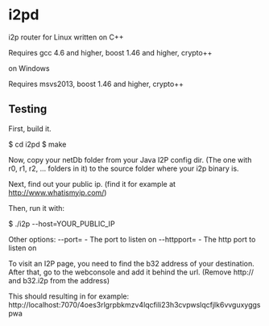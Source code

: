 i2pd
====

i2p router for Linux written on C++

Requires gcc 4.6 and higher, boost 1.46 and higher, crypto++

on Windows

Requires msvs2013, boost 1.46 and higher, crypto++


Testing
-------

First, build it.

$ cd i2pd
$ make

Now, copy your netDb folder from your Java I2P config dir. (The one with r0, r1, r2, ... folders in it) to the source folder where your i2p binary is.

Next, find out your public ip. (find it for example at http://www.whatismyip.com/)

Then, run it with:

$ ./i2p --host=YOUR_PUBLIC_IP


Other options:
--port=				- The port to listen on
--httpport=			- The http port to listen on


To visit an I2P page, you need to find the b32 address of your destination.
After that, go to the webconsole and add it behind the url. (Remove http:// and b32.i2p from the address)

This should resulting in for example:
http://localhost:7070/4oes3rlgrpbkmzv4lqcfili23h3cvpwslqcfjlk6vvguxyggspwa


